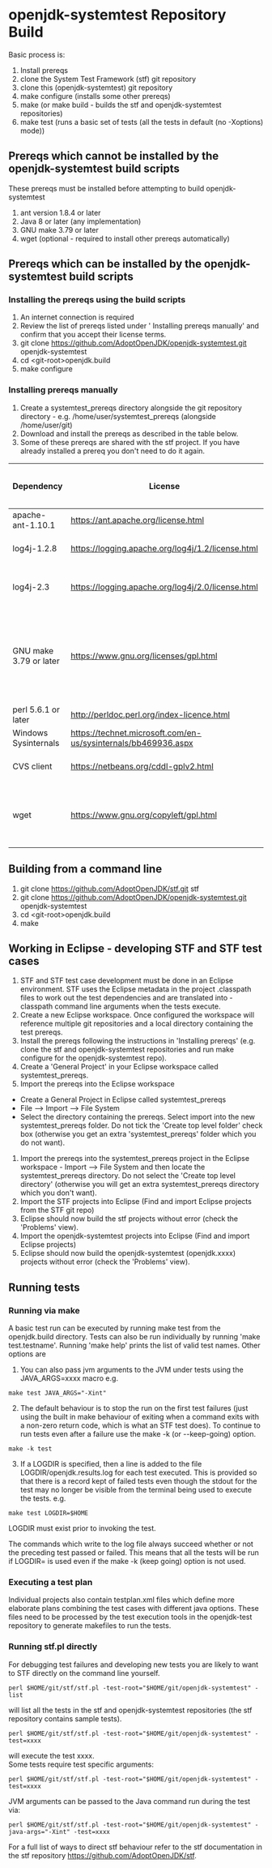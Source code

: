 # openjdk-systemtest Repository Build

Basic process is:
1. Install prereqs
1. clone the System Test Framework (stf) git repository
1. clone this (openjdk-systemtest) git repository
1. make configure (installs some other prereqs)
1. make (or make build - builds the stf and openjdk-systemtest repositories)
1. make test (runs a basic set of tests (all the tests in default (no -Xoptions) mode))

## Prereqs which cannot be installed by the openjdk-systemtest build scripts
These prereqs must be installed before attempting to build openjdk-systemtest
1. ant version 1.8.4 or later
1. Java 8 or later (any implementation)
1. GNU make 3.79 or later
1. wget (optional - required to install other prereqs automatically)

## Prereqs which can be installed by the openjdk-systemtest build scripts
### Installing the prereqs using the build scripts
1. An internet connection is required
1. Review the list of prereqs listed under ' Installing prereqs manually' and confirm that you accept their license terms.
1. git clone https://github.com/AdoptOpenJDK/openjdk-systemtest.git openjdk-systemtest
1. cd &lt;git-root&gt;openjdk.build
1. make configure

### Installing prereqs manually
1. Create a systemtest_prereqs directory alongside the git repository directory - e.g. /home/user/systemtest_prereqs (alongside /home/user/git)
1. Download and install the prereqs as described in the table below.
1. Some of these prereqs are shared with the stf project.  If you have already installed a prereq you don't need to do it again.

| Dependency            | License                                                       | Used by                  | Steps to obtain                                                                                                                                                                                                                                            |Install instructions                                                                                                                                                                                                                                                   |Installed via make / ant configure? |
|-----------------------|---------------------------------------------------------------|--------------------------|------------------------------------------------------------------------------------------------------------------------------------------------------------------------------------------------------------------------------------------------------------|-----------------------------------------------------------------------------------------------------------------------------------------------------------------------------------------------------------------------------------------------------------------------|------------------------------------|
| apache-ant-1.10.1     | https://ant.apache.org/license.html                           | stf.build, openjdk.build | Download from https://archive.apache.org/dist/ant/binaries/apache-ant-1.10.1-bin.zip                                                                                                                                                                       | Unzip to PREREQS_ROOT/apache-ant-1.10.1                                                                                                                                                                                                                               | Yes                                |
| log4j-1.2.8           | https://logging.apache.org/log4j/1.2/license.html             | openjdk.test.jvmti       | Download from https://archive.apache.org/dist/logging/log4j/1.2.8/jakarta-log4j-1.2.8.zip                                                                                                                                                                  | Copy to PREREQS_ROOT/log4j-1.2.8/log4j.jar                                                                                                                                                                                                                            | Yes                                |
| log4j-2.3             | https://logging.apache.org/log4j/2.0/license.html             | stf.*                    | Download from https://archive.apache.org/dist/logging/log4j/2.3/apache-log4j-2.3-bin.zip                                                                                                                                                                   | Copy to PREREQS_ROOT/log4j-2.3/log4j-api-2.3.jar and PREREQS_ROOT/log4j-2.3/log4j-core-2.3.jar                                                                                                                                                                        | Yes                                |
| GNU make 3.79 or later| https://www.gnu.org/licenses/gpl.html                         | stf.build, openjdk.build | Windows - Download from http://gnuwin32.sourceforge.net/packages/make.htm<br>Unix: may already be installed on the test machine, a prebuilt version may already be available, otherwise build from source - see https://www.gnu.org/software/software.html | Add GNU make to PATH (ahead of any native platform make) before executing make or make test, or copy make to PREREQS_ROOT/gmake/<platform> where platform is linux_x86-32, linux_x86-64, linux_ppc-32, linux_390-31, linux_arm-32, win_x86-32, aix_ppc-64, zos_390-64 | No                                 |
| perl 5.6.1 or later   | http://perldoc.perl.org/index-licence.html                    | stf.core                 | Windows - tests can be executed using Strawberry perl.  Other perl implementations may be OK too.                                                                                                                                                          | Add to PATH                                                                                                                                                                                                                                                           | No                                 |
| Windows Sysinternals  | https://technet.microsoft.com/en-us/sysinternals/bb469936.aspx| stf.core                 | Download from https://download.sysinternals.com/files/SysinternalsSuite.zip                                                                                                                                                                                | Unzip to PREREQS_ROOT/windows_sysinternals                                                                                                                                                                                                                            | Yes                                |
| CVS client            | https://netbeans.org/cddl-gplv2.html                          | openjdk.test.mauve       | Download from https://netbeans.org/projects/versioncontrol/downloads/download/org-netbeans-lib-cvsclient.jar                                                                                                                                               | Place in PREREQS_ROOT/cvsclient                                                                                                                                                                                                                                       | Yes                                |
| wget                  | https://www.gnu.org/copyleft/gpl.html                         | stf.build, openjdk.build | Windows - download from https://sourceforge.net/projects/gnuwin32/files/wget/1.11.4-1/wget-1.11.4-1-bin.zip<br>This needs below dependency so download and add this to PATH.<br>https://sourceforge.net/projects/gnuwin32/files/wget/1.11.4-1/wget-1.11.4-1-dep.zip                                                                                                                                                | Add to PATH                                                                                                                                                                                                                                                           | No                                 |

## Building from a command line
1. git clone https://github.com/AdoptOpenJDK/stf.git stf
1. git clone https://github.com/AdoptOpenJDK/openjdk-systemtest.git openjdk-systemtest
1. cd &lt;git-root&gt;openjdk.build
1. make

## Working in Eclipse - developing STF and STF test cases
1. STF and STF test case development must be done in an Eclipse environment. STF uses the Eclipse metadata
in the project .classpath files to work out the test dependencies and are translated into -classpath command
line arguments when the tests execute.
1. Create a new Eclipse workspace.  Once configured the workspace will reference multiple git repositories and a local directory containing the test prereqs.
1. Install the prereqs following the instructions in 'Installing prereqs' (e.g. clone the stf and openjdk-systemtest repositories and run make configure for the openjdk-systemtest repo).
1. Create a 'General Project' in your Eclipse workspace called systemtest_prereqs.
1. Import the prereqs into the Eclipse workspace
- Create a General Project in Eclipse called systemtest_prereqs
- File --> Import --> File System
- Select the directory containing the prereqs. Select import into the new systemtest_prereqs folder.  Do not tick
the 'Create top level folder' check box (otherwise you get an extra 'systemtest_prereqs' folder which you do not
want).
1. Import the prereqs into the systemtest_prereqs project in the Eclipse workspace - Import --> File System and then locate the systemtest_prereqs directory.  Do not select the 'Create top level directory' (otherwise you will get an extra systemtest_prereqs directory which you don't want).
1. Import the STF projects into Eclipse (Find and import Eclipse projects from the STF git repo)
1. Eclipse should now build the stf projects without error (check the 'Problems' view).
1. Import the openjdk-systemtest projects into Eclipse (Find and import Eclipse projects)
1. Eclipse should now build the openjdk-systemtest (openjdk.xxxx) projects without error (check the 'Problems' view).

## Running tests
### Running via make
A basic test run can be executed by running make test from the openjdk.build directory. Tests can also be run individually by running 'make test.testname'. Running 'make help' prints the list of valid test names.
Other options are
1. You can also pass jvm arguments to the JVM under tests using the JAVA_ARGS=xxxx macro e.g.
```
make test JAVA_ARGS="-Xint"
```
2. The default behaviour is to stop the run on the first test failures (just using the built in make
behaviour of exiting when a command exits with a non-zero return code, which is what an STF test does).
To continue to run tests even after a failure use the make -k (or --keep-going) option.
```
make -k test
```
3. If a LOGDIR is specified, then a line is added to the file LOGDIR/openjdk.results.log for each
test executed. This is provided so that there is a record
kept of failed tests even though the stdout for the test may no longer be visible from the terminal
being used to execute the tests. e.g.
```
make test LOGDIR=$HOME
```
LOGDIR must exist prior to invoking the test.

The commands which write to the log file always succeed whether or not the preceding test passed or failed.
This means that all the tests will be run if LOGDIR= is used even if the make -k (keep going) option is not used. 

### Executing a test plan
Individual projects also contain testplan.xml files which define more elaborate plans combining the test cases
with different java options.  These files need to be processed by the test execution tools in the openjdk-test
repository to generate makefiles to run the tests.

### Running stf.pl directly
For debugging test failures and developing new tests you are likely to want to STF directly on the command line yourself.
```
perl $HOME/git/stf/stf.pl -test-root="$HOME/git/openjdk-systemtest" -list
```
will list all the tests in the stf and openjdk-systemtest repositories (the stf repository contains sample tests).
```
perl $HOME/git/stf/stf.pl -test-root="$HOME/git/openjdk-systemtest" -test=xxxx
```
will execute the test xxxx.  
Some tests require test specific arguments:
```
perl $HOME/git/stf/stf.pl -test-root="$HOME/git/openjdk-systemtest" -test=xxxx
```
JVM arguments can be passed to the Java command run during the test via:
```
perl $HOME/git/stf/stf.pl -test-root="$HOME/git/openjdk-systemtest" -java-args="-Xint" -test=xxxx
```
For a full list of ways to direct stf behaviour refer to the stf documentation in the stf repository https://github.com/AdoptOpenJDK/stf.

